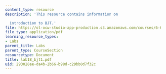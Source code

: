 ```yaml
---
content_type: resource
description: 'This resource contains information on

  introduction to BJT.'
file: https://ol-ocw-studio-app-production.s3.amazonaws.com/courses/6-071j-introduction-to-electronics-signals-and-measurement-spring-2006/293028eeda4b2b66b98dc29bb0d7f32c_lab18_bjt1.pdf
file_type: application/pdf
learning_resource_types:
- Labs
parent_title: Labs
parent_type: CourseSection
resourcetype: Document
title: lab18_bjt1.pdf
uid: 293028ee-da4b-2b66-b98d-c29bb0d7f32c
---
```

